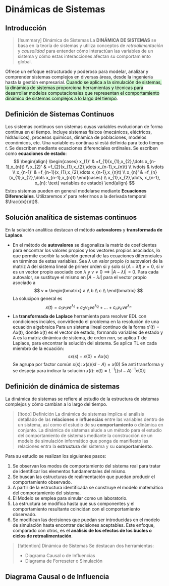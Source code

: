 # Dinámicas de Sistemas
## Introducción
> [!summary] Dinámica de Sistemas
> La **DINÁMICA DE SISTEMAS** se basa en la teoría de sistemas y utiliza conceptos de *retroalimentación* y *causalidad* para entender cómo interactúan las variables de un sistema y cómo estas interacciones afectan su comportamiento global.

Ofrece un enfoque estructurado y poderoso para modelar, analizar y comprender sistemas complejos en diversas áreas, desde la ingeniería hasta la gestión empresarial. <mark style="background: #BBFABBA6;">Cuando se aplica a la simulación de sistemas, la dinámica de sistemas proporciona herramientas y técnicas para desarrollar modelos computacionales que representan el comportamiento dinámico de sistemas complejos a lo largo del tiempo</mark>.
## Definición de Sistemas Continuos
Los sistemas continuos son sistemas cuyas variables evolucionan de forma continua en el tiempo. Incluye sistemas físicos (mecánicos, eléctricos, hidráulicos), procesos químicos, dinámica de poblaciones, modelos económicos, etc.
Una variable es continua si está definida para todo tiempo $t$.
Se describen mediante ecuaciones diferenciales ordinales. Se escriben como **ecuaciones de estado**:
$$
\begin{align}
\begin{cases}
x_{1}' & =f_{1}(x_{1},x_{2},\dots x_{n-1},x_{n}t) \\
x_{2}' & =f_{2}(x_{1},x_{2},\dots x_{n-1},x_{n}t) \\
\vdots  & \vdots \\
x_{n-1}' & =f_{n-1}(x_{1},x_{2},\dots x_{n-1},x_{n}t) \\
x_{n}' & =f_{n}(x_{1},x_{2},\dots x_{n-1},x_{n}t)
\end{cases} \\
x_{1},x_{2},\dots, x_{n-1}, x_{n}: \text{ variables de estado}
\end{align}
$$
Estos sistemas pueden en general modelarse mediante **Ecuaciones Diferenciales**. Utilizaremos $x'$ para referirnos a la derivada temporal $\frac{dx}{dt}$.
## Solución analítica de sistemas continuos
En la solución analítica destacan el método **autovalores** y **transformada de Laplace**.
- En el método de **autovalores** se diagonaliza la matriz de coeficientes para encontrar los valores propios y los vectores propios asociados, lo que permite escribir la solución general de las ecuaciones diferenciales en términos de estas variables.
	Sea $\lambda$ un valor propio (o autovalor) de la matriz $A$ del sistema lineal de primer orden si y solo si $(A-\lambda I).v=0$, si $v$ es un vector propio asociado con $\lambda$ y $v\neq 0 \implies |A-\lambda I|=0$.
	Para cada autovalor, se sustituye el mismo en $|A-\lambda I|$ para el vector propio asociado a $$
v = \begin{bmatrix}
a \\
b \\
c \\
\end{bmatrix}
$$
	La solucipon general es $$x(t)=c_{1}v_{1}ve^{\lambda_{1}}+c_{2}v_{2}ve^{\lambda_{2}}+\dots+c_{n}v_{n}ve^{\lambda_{n}}$$
- La **transformada de Laplace** herramienta para resolver EDL con condiciones inciales, convirtiendo el problema en la resolución de una ecuación algebraica
	Para un sistema lineal continuo de la forma $x'(t)=Ax(t)$, donde $x(t)$ es el vector de estado, formando variables de estado y A es la matriz dinámica de sistema, de orden $nxn$, se aplica T de Laplace, para encontrar la solución del sistema.
	Se aplica TL en cada miembro de la ecuación: $$
sx(s)-x(0)=Ax(s)
$$
	Se agrupa por factor común $x(s)$: $x(s)(sI-A)=x(0)$
	Se anti transforma y se despeja para indicar la solución $x(t)$: $x(t)=L^{-1}[(sI-A)^{-1}x(0)]$
## Definición de dinámica de sistemas
La dinámica de sistemas se refiere al estudio de la estructura de sistemas complejos y cómo cambian a lo largo del tiempo.
> [!todo] Definición
> La dinámica de sistemas implica el análisis detallado de las **relaciones** e **influencias** entre las variables dentro de un sistema, así como el estudio de su **comportamiento** o dinámica en conjunto.
> La dinámica de sistemas alude a un método para el estudio del comportamiento de sistemas mediante la construcción de un modelo de simulación informático que ponga de manifiesto las relaciones entra la **estructura** del sistema y su **comportamiento**.

Para su estudio se realizan los siguientes pasos:
1. Se observan los modos de comportamiento del sistema real para tratar de identificar los elementos fundamentales del mismo. 
2. Se buscan las estructuras de realimentación que puedan producir el comportamiento observado. 
3. A partir de la estructura identificada se construye el modelo matemático del comportamiento del sistema.
4. El Modelo se emplea para simular como un laboratorio.
5. La estructura se modifica hasta que sus componentes y el comportamiento resultante coincidan con el comportamiento observado.
6. Se modifican las decisiones que puedan ser introducidas en el modelo de simulación hasta encontrar decisiones aceptables.
Este enfoque, comparado con otros, es el **análisis de los efectos de los bucles o ciclos de retroalimentación**.
> [!attention] Dinámica de Sistemas
> Se destacan dos herramientas:
> - Diagrama Causal o de Influencias
> - Diagrama de Forreseter o Simulación
## Diagrama Causal o de Influencia
